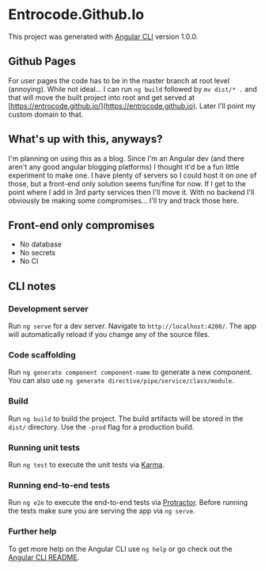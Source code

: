 # Entrocode.Github.Io

This project was generated with [Angular CLI](https://github.com/angular/angular-cli) version 1.0.0.

## Github Pages

For user pages the code has to be in the master branch at root level (annoying).  While not ideal... I can run `ng build` followed by `mv dist/* .` and that will move the built project into root and get served at [https://entrocode.github.io/](https://entrocode.github.io).  Later I'll point my custom domain to that.

## What's up with this, anyways?

I'm planning on using this as a blog.  Since I'm an Angular dev (and there aren't any good angular blogging platforms) I thought it'd be a fun little experiment to make one.  I have plenty of servers so I could host it on one of those, but a front-end only solution seems fun/fine for now.  If I get to the point where I add in 3rd party services then I'll move it.  With no backend I'll obviously be making some compromises... I'll try and track those here.

## Front-end only compromises

* No database
* No secrets
* No CI

## CLI notes

### Development server

Run `ng serve` for a dev server. Navigate to `http://localhost:4200/`. The app will automatically reload if you change any of the source files.

### Code scaffolding

Run `ng generate component component-name` to generate a new component. You can also use `ng generate directive/pipe/service/class/module`.

### Build

Run `ng build` to build the project. The build artifacts will be stored in the `dist/` directory. Use the `-prod` flag for a production build.

### Running unit tests

Run `ng test` to execute the unit tests via [Karma](https://karma-runner.github.io).

### Running end-to-end tests

Run `ng e2e` to execute the end-to-end tests via [Protractor](http://www.protractortest.org/).
Before running the tests make sure you are serving the app via `ng serve`.

### Further help

To get more help on the Angular CLI use `ng help` or go check out the [Angular CLI README](https://github.com/angular/angular-cli/blob/master/README.md).
